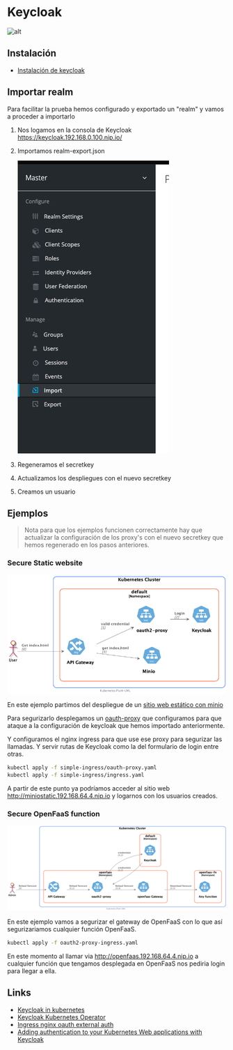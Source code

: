 # Keycloak

![alt](https://www.keycloak.org/resources/images/keycloak_logo_480x108.png)

## Instalación

- [Instalación de keycloak](install.md)

## Importar realm

Para facilitar la prueba hemos configurado y exportado un "realm" y vamos a proceder a importarlo

1. Nos logamos en la consola de Keycloak
    <https://keycloak.192.168.0.100.nip.io/>

1. Importamos realm-export.json

    ![Import realm](./import.png)

1. Regeneramos el secretkey
1. Actualizamos los despliegues con el nuevo secretkey
1. Creamos un usuario

## Ejemplos

> Nota para que los ejemplos funcionen correctamente hay que actualizar la configuración de los proxy's con el nuevo secretkey que hemos regenerado en los pasos anteriores.

### Secure Static website

![Secure ingress ](/uml/5.Usuarios/Keycloak/simple-ingress/simple-ingress/simple-ingress.png)

En este ejemplo partimos del despliegue de un [sitio web estático con minio](/2.GestionArchivos/minio/readme.md#despliegue-de-un-sitio-estático)

Para segurizarlo desplegamos un [oauth-proxy](/5.Usuarios/Keycloak/simple-ingress/oauth-proxy.yaml) que configuramos para que ataque a la configuración de keycloak que hemos importado anteriormente.

Y configuramos el nginx ingress para que use ese proxy para segurizar las llamadas. Y servir rutas de Keycloak como la del formulario de login entre otras.

```sh
kubectl apply -f simple-ingress/oauth-proxy.yaml
kubectl apply -f simple-ingress/ingress.yaml
```

A partir de este punto ya podríamos acceder al sitio web
<http://miniostatic.192.168.64.4.nip.io> y logarnos con los usuarios creados.

### Secure OpenFaaS function

![Load Web](/uml/5.Usuarios/Keycloak/OpenFaaS/secure-openfaas/secure-openfaas.png)

En este ejemplo vamos a segurizar el gateway de OpenFaaS con lo que así segurizariamos cualquier función OpenFaaS.

```sh
kubectl apply -f oauth2-proxy-ingress.yaml
```

En este momento al llamar via <http://openfaas.192.168.64.4.nip.io> a cualquier función que tengamos desplegada en OpenFaaS nos pediria login para llegar a ella.

## Links

- [Keycloak in kubernetes](https://www.keycloak.org/getting-started/getting-started-kube)
- [Keycloak Kubernetes Operator](https://www.keycloak.org/getting-started/getting-started-operator-kubernetes)
- [Ingress nginx oauth external auth](https://kubernetes.github.io/ingress-nginx/examples/auth/oauth-external-auth/)
- [Adding authentication to your Kubernetes Web applications with Keycloak](https://www.openshift.com/blog/adding-authentication-to-your-kubernetes-web-applications-with-keycloak)

